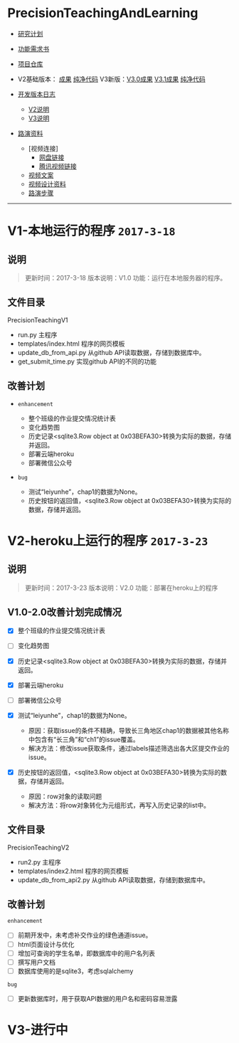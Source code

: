 # PrecisionTeachingAndLearning

+ [研究计划](https://github.com/leiyunhe/PrecisionTeachingAndLearning/blob/master/DevPlan.md)
+ [功能需求书](https://github.com/leiyunhe/PrecisionTeachingAndLearning/blob/master/FunctionalRequirement.md)
+ [项目仓库](https://github.com/leiyunhe/PrecisionTeachingAndLearning)
+ V2基础版本： [成果](https://precisionteach.herokuapp.com/)   [纯净代码](https://github.com/leiyunhe/PrecisionTeching)
  V3新版：[V3.0成果](https://learninganalytics.herokuapp.com/) [V3.1成果](https://precisionlearning.herokuapp.com/)  [纯净代码](https://github.com/leiyunhe/learninganalytics)
          
+ [开发版本日志](https://github.com/leiyunhe/PrecisionTeachingAndLearning/issues/12)
  + [V2说明](https://github.com/leiyunhe/PrecisionTeachingAndLearning/issues/10)
  + [V3说明](https://github.com/leiyunhe/PrecisionTeachingAndLearning/issues/11)
+ [路演资料](https://github.com/leiyunhe/PrecisionTeachingAndLearning/issues/9)
  + [视频连接]
      + [网盘链接](http://pan.baidu.com/s/1c1UO0m)
      + [腾讯视频链接](https://v.qq.com/x/page/c0387orja25.html)
  + [视频文案](https://github.com/leiyunhe/PrecisionTeachingAndLearning/issues/16)
  + [视频设计资料](https://github.com/leiyunhe/PrecisionTeachingAndLearning/tree/master/ppt)
  + [路演步骤](https://github.com/leiyunhe/PrecisionTeachingAndLearning/issues/18)



------------------------------------------
# V1-本地运行的程序 ```2017-3-18```

## 说明

> 更新时间：2017-3-18
> 版本说明：V1.0
> 功能：运行在本地服务器的程序。


## 文件目录



PrecisionTeachingV1

+ run.py 主程序
+ templates/index.html 程序的网页模板
+ update_db_from_api.py 从github API读取数据，存储到数据库中。
+ get_submit_time.py 实现github API的不同的功能

## 改善计划

+ ```enhancement```

    - 整个班级的作业提交情况统计表
    - 变化趋势图
    - 历史记录<sqlite3.Row object at 0x03BEFA30>转换为实际的数据，存储并返回。
    - 部署云端heroku
    - 部署微信公众号

+ ```bug``` 

    - 测试“leiyunhe”，chap1的数据为None。
    - 历史按钮的返回值，<sqlite3.Row object at 0x03BEFA30>转换为实际的数据，存储并返回。


# V2-heroku上运行的程序 ```2017-3-23```

## 说明

> 更新时间：2017-3-23
> 版本说明：V2.0
> 功能：部署在heroku上的程序

## V1.0-2.0改善计划完成情况

- [x] 整个班级的作业提交情况统计表
- [ ] 变化趋势图
- [x] 历史记录<sqlite3.Row object at 0x03BEFA30>转换为实际的数据，存储并返回。
- [x] 部署云端heroku
- [ ] 部署微信公众号
- [x] 测试“leiyunhe”，chap1的数据为None。

    + 原因：获取issue的条件不精确，导致长三角地区chap1的数据被其他名称中包含有“长三角”和“ch1”的issue覆盖。
    + 解决方法：修改issue获取条件，通过labels描述筛选出各大区提交作业的issue。
- [x] 历史按钮的返回值，<sqlite3.Row object at 0x03BEFA30>转换为实际的数据，存储并返回。
    + 原因：row对象的读取问题
    + 解决方法：将row对象转化为元组形式，再写入历史记录的list中。

## 文件目录

PrecisionTeachingV2

+ run2.py 主程序
+ templates/index2.html 程序的网页模板
+ update_db_from_api2.py 从github API读取数据，存储到数据库中。

## 改善计划

```enhancement```

- [ ] 前期开发中，未考虑补交作业的绿色通道issue。
- [ ] html页面设计与优化
- [ ] 增加可查询的学生名单，即数据库中的用户名列表
- [ ] 撰写用户文档
- [ ] 数据库使用的是sqlite3，考虑sqlalchemy

```bug```

- [ ] 更新数据库时，用于获取API数据的用户名和密码容易泄露


# V3-进行中